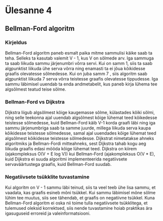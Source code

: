 # Ülesanne 4 

## Bellman-Ford algoritm

### Kirjeldus

Bellman-Ford algoritm paneb esmalt paika mitme sammulisi käike saab ta teha. Selleks ta kasutab valemit V - 1, kus V on sõlmede arv. 
Iga sammuga ta saab liikuda sammu järjenumbri võrra servi. Kui on samm 1, siis ta saab algpunktist liikuda ühe serva võrra ning enamasti ta ei jõua kõikidesse graafis olevatesse sõlmedesse. 
Kui on juba samm 7 , siis algoritm saab algpunktist liikuda 7 serva võrra teistesse graafis olevatesse tippudesse. Iga sammu läbimisel uuendab ta enda andmetabelit, kus paneb kirja lühema tee algsõlmest teatud teise sõlme.

### Bellman-Ford vs Dijkstra

Dijkstra liigub algsõlmest kõige kaugemasse sõlme, külastades kõiki sõlmi, ning selle teekonna ajal uuendab algsõlmest kõige lühemat teed kõikedesse teistesse sõlmedesse, kuid Bellman-Ford käib V-1 korda graafi läbi ning iga sammu järjenumbriga saab ta samme juurde, millega liikuda serva kaupa kõikidesse teistesse sõlmedesse, samal ajal uuendades kõige lühemat teed algsõlmest kõikidesse teistesse sõlmedesse. Dijkstrat nimetatakse ahneks algoritmiks ja Bellman-Fordi mitteahneks, sest Dijkstra tahab kogu aeg liikuda graafis edasi mööda kõige lühemat teed. 
Dijkstra on kiirem (ajakompleksus O(V + E log V)) kui Bellman-Ford (ajakompleksus O(V * E), kuid Dijkstra ei suuda algoritmi implementeerida negatiivsete servaväärtustega graafis, kuid Bellman-Ford suudab. 

### Negatiivsete tsükklite tuvastamine 

Kui algoritm on V - 1 sammu läbi teinud, siis ta veel teeb ühe lisa sammu, et vaadata, kas graafis esineb mõni tsükkel. Kui sammu läbimisel mõne sõlme lühim tee muutus, siis see tähendab, et graafis on negatiivne tsükkel.
Kuna Bellman-Ford algoritm ei oska nii toime tulla negatiivsete tsükklitega, et tulemused oleksid korrektsed, siis nende tuvastamine hoiab praktikas ära igasuguseid erroreid ja valeinformatsiooni. 
